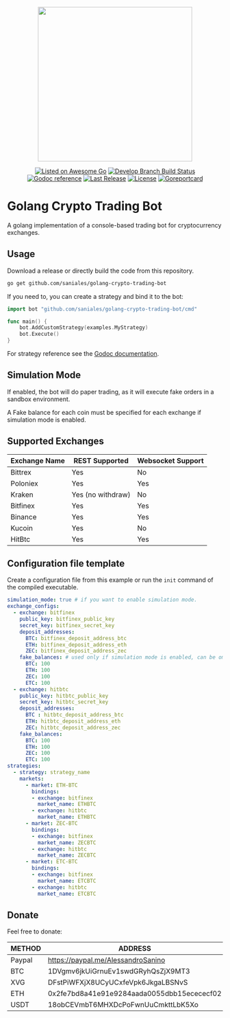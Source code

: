 <p align="center"><img src="https://res.cloudinary.com/saniales-github/image/upload/v1541856660/saniales/golang-crypto-trading-bot/logo.png" width="360"></p>
<p align="center">
  <a href="https://github.com/avelino/awesome-go#other-software"><img src="https://cdn.rawgit.com/sindresorhus/awesome/d7305f38d29fed78fa85652e3a63e154dd8e8829/media/badge.svg" alt="Listed on Awesome Go"></img></a>
  <a href="https://github.com/saniales/golang-crypto-trading-bot/actions"><img src="https://github.com/saniales/golang-crypto-trading-bot/workflows/Go%20Build/badge.svg?branch=develop" alt="Develop Branch Build Status"></img></a>
  <a href="https://godoc.org/github.com/saniales/golang-crypto-trading-bot"><img src="https://godoc.org/github.com/saniales/golang-crypto-trading-bot?status.svg" alt="Godoc reference"></a>
  <a href="https://github.com/saniales/golang-crypto-trading-bot/releases"><img src="https://img.shields.io/github/release/saniales/golang-crypto-trading-bot.svg" alt="Last Release"></a>
  <a href="https://github.com/saniales/golang-crypto-trading-bot/LICENSE"><img src="https://img.shields.io/github/license/saniales/golang-crypto-trading-bot.svg?maxAge=2592000" alt="License"></a>
  <a href="https://goreportcard.com/report/github.com/saniales/golang-crypto-trading-bot"><img src="https://goreportcard.com/badge/github.com/saniales/golang-crypto-trading-bot" alt="Goreportcard" /></a>
</p>

# Golang Crypto Trading Bot

A golang implementation of a console-based trading bot for cryptocurrency exchanges.

## Usage

Download a release or directly build the code from this repository.

``` bash
go get github.com/saniales/golang-crypto-trading-bot
```

If you need to, you can create a strategy and bind it to the bot:

``` go
import bot "github.com/saniales/golang-crypto-trading-bot/cmd"

func main() {
    bot.AddCustomStrategy(examples.MyStrategy)
    bot.Execute()
}
```

For strategy reference see the [Godoc documentation](https://godoc.org/github.com/saniales/golang-crypto-trading-bot).

## Simulation Mode

If enabled, the bot will do paper trading, as it will execute fake orders in a sandbox environment.

A Fake balance for each coin must be specified for each exchange if simulation mode is enabled.

## Supported Exchanges

| Exchange Name | REST Supported    | Websocket Support |
| ------------- |------------------ | ----------------- |
| Bittrex       | Yes               | No                |
| Poloniex      | Yes               | Yes               |
| Kraken        | Yes (no withdraw) | No                |
| Bitfinex      | Yes               | Yes               |
| Binance       | Yes               | Yes               |
| Kucoin        | Yes               | No                |
| HitBtc        | Yes               | Yes               |

## Configuration file template

Create a configuration file from this example or run the `init` command of the compiled executable.

``` yaml
simulation_mode: true # if you want to enable simulation mode.
exchange_configs:
  - exchange: bitfinex
    public_key: bitfinex_public_key
    secret_key: bitfinex_secret_key
    deposit_addresses:
      BTC: bitfinex_deposit_address_btc
      ETH: bitfinex_deposit_address_eth
      ZEC: bitfinex_deposit_address_zec
    fake_balances: # used only if simulation mode is enabled, can be omitted if not enabled.
      BTC: 100
      ETH: 100
      ZEC: 100
      ETC: 100
  - exchange: hitbtc
    public_key: hitbtc_public_key
    secret_key: hitbtc_secret_key
    deposit_addresses:
      BTC : hitbtc_deposit_address_btc
      ETH: hitbtc_deposit_address_eth
      ZEC: hitbtc_deposit_address_zec
    fake_balances:
      BTC: 100
      ETH: 100
      ZEC: 100
      ETC: 100
strategies:
  - strategy: strategy_name
    markets:
      - market: ETH-BTC
        bindings:
        - exchange: bitfinex
          market_name: ETHBTC
        - exchange: hitbtc
          market_name: ETHBTC
      - market: ZEC-BTC
        bindings:
        - exchange: bitfinex
          market_name: ZECBTC
        - exchange: hitbtc
          market_name: ZECBTC
      - market: ETC-BTC
        bindings:
        - exchange: bitfinex
          market_name: ETCBTC
        - exchange: hitbtc
          market_name: ETCBTC
```

## Donate

Feel free to donate:

| METHOD  | ADDRESS                                     |
|-------- |-------------------------------------------- |
| Paypal  | https://paypal.me/AlessandroSanino          |
| BTC     | 1DVgmv6jkUiGrnuEv1swdGRyhQsZjX9MT3          |
| XVG     | DFstPiWFXjX8UCyUCxfeVpk6JkgaLBSNvS          |
| ETH     | 0x2fe7bd8a41e91e9284aada0055dbb15ecececf02  |
| USDT    | 18obCEVmbT6MHXDcPoFwnUuCmkttLbK5Xo          |
